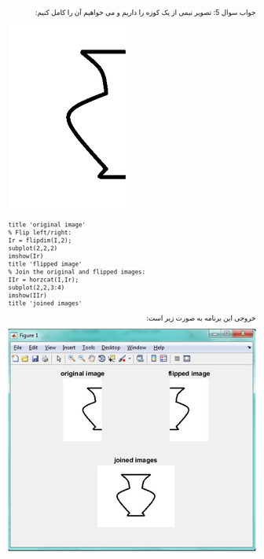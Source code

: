 <div dir="rtl">
جواب سوال 5:
    تصویر نیمی از یک کوزه را داریم و می خواهیم آن را کامل کنیم:
</div>

![koozeh](5.png)

```
title 'original image' 
% Flip left/right: 
Ir = flipdim(I,2); 
subplot(2,2,2) 
imshow(Ir)
title 'flipped image'
% Join the original and flipped images: 
IIr = horzcat(I,Ir); 
subplot(2,2,3:4) 
imshow(IIr)
title 'joined images'
```
<div dir="rtl">
خروجی این برنامه به صورت زیر است:
</div>

![khorooji](02490.jpg)
